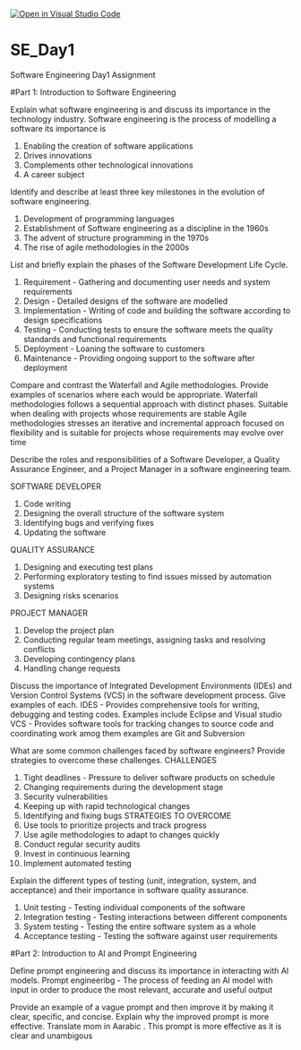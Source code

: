 [![Open in Visual Studio Code](https://classroom.github.com/assets/open-in-vscode-2e0aaae1b6195c2367325f4f02e2d04e9abb55f0b24a779b69b11b9e10269abc.svg)](https://classroom.github.com/online_ide?assignment_repo_id=15567414&assignment_repo_type=AssignmentRepo)
# SE_Day1
Software Engineering Day1 Assignment

#Part 1: Introduction to Software Engineering

Explain what software engineering is and discuss its importance in the technology industry.
Software engineering is the process of modelling a software its importance is 
1. Enabling the creation of software applications
2. Drives innovations
3. Complements other technological innovations
4. A career subject

Identify and describe at least three key milestones in the evolution of software engineering.
1. Development of programming languages
2. Establishment of Software engineering as a discipline in the 1960s
3. The advent of structure programming in the 1970s
4. The rise of agile methodologies in the 2000s

List and briefly explain the phases of the Software Development Life Cycle.
1. Requirement - Gathering and documenting user needs and system requirements
2. Design - Detailed designs of the software are modelled
3. Implementation - Writing of code and building the software according to design specifications
4. Testing - Conducting tests to ensure the software meets the quality standards and functional requirements
5. Deployment - Loaning the software to customers
6. Maintenance - Providing ongoing support to the software after deployment

Compare and contrast the Waterfall and Agile methodologies. Provide examples of scenarios where each would be appropriate.
Waterfall methodologies follows a sequential approach with distinct phases. Suitable when dealing with projects whose requirements are stable
Agile methodologies stresses an iterative and incremental approach focused on flexibility and is suitable for projects whose requirements may evolve over time

Describe the roles and responsibilities of a Software Developer, a Quality Assurance Engineer, and a Project Manager in a software engineering team.

SOFTWARE DEVELOPER
1. Code writing
2. Designing the overall structure of the software system
3. Identifying bugs and verifying fixes
4. Updating the software

QUALITY ASSURANCE
1. Designing and executing test plans
2. Performing exploratory testing to find issues missed by automation systems
3. Designing risks scenarios

PROJECT MANAGER
1. Develop the project plan
2. Conducting regular team meetings, assigning tasks and resolving conflicts
3. Developing contingency plans
4. Handling change requests 

Discuss the importance of Integrated Development Environments (IDEs) and Version Control Systems (VCS) in the software development process. Give examples of each.
IDES - Provides comprehensive tools for writing, debugging and testing codes. Examples include Eclipse and Visual studio
 VCS - Provides software tools for tracking changes to source code and coordinating work amog them examples are Git and Subversion

What are some common challenges faced by software engineers? Provide strategies to overcome these challenges.
CHALLENGES
1. Tight deadlines - Pressure to deliver software products on schedule
2. Changing requirements during the development stage
3. Security vulnerabilities
4. Keeping up with rapid technological changes
5. Identifying and fixing bugs
STRATEGIES TO OVERCOME
1. Use tools to prioritize projects and track progress
2. Use agile methodologies to adapt to changes quickly
3. Conduct regular security audits
4. Invest in continuous learning
5. Implement automated testing

Explain the different types of testing (unit, integration, system, and acceptance) and their importance in software quality assurance.
1. Unit testing - Testing individual components of the software
2. Integration testing - Testing interactions between different components
3. System testing - Testing the entire software system as a whole
4. Acceptance testing - Testing the software against user requirements

#Part 2: Introduction to AI and Prompt Engineering

Define prompt engineering and discuss its importance in interacting with AI models.
Prompt engineeribg - The process of feeding an AI model with input in order to produce the most relevant, accurate and useful output

Provide an example of a vague prompt and then improve it by making it clear, specific, and concise. Explain why the improved prompt is more effective.
Translate mom in Aarabic . This prompt is more effective as it is clear and unambigous
